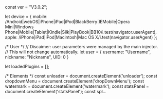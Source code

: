 const ver = "V3.0.2";

let device = {
    mobile: /Android|webOS|iPhone|iPad|iPod|BlackBerry|IEMobile|Opera Mini|Windows Phone|Mobile|Tablet|Kindle|Silk|PlayBook|BB10/i.test(navigator.userAgent),
    apple: /iPhone|iPad|iPod|Macintosh|Mac OS X/i.test(navigator.userAgent)
};

/* User */
// Discaimer: user parameters were managed by the main injector.
// This will not change automatically.
let user = {
    username: "Username",
    nickname: "Nickname",
    UID: 0
}

let loadedPlugins = [];

/* Elements */
const unloader = document.createElement('unloader');
const dropdownMenu = document.createElement('dropDownMenu');
const watermark = document.createElement('watermark');
const statsPanel = document.createElement('statsPanel');
const spl…
